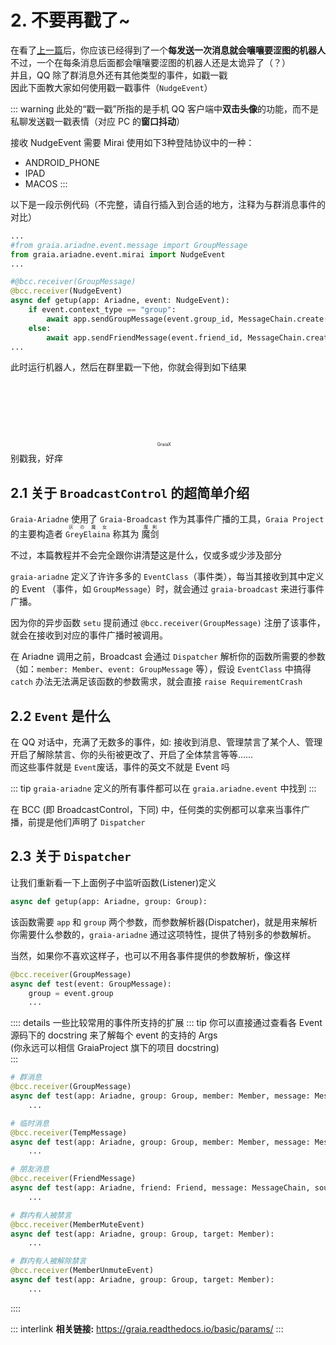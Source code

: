 # 2. 不要再戳了~

在看了[上一篇](./1_hello_ero.md)后，你应该已经得到了一个**每发送一次消息就会嚷嚷要涩图的机器人**  
不过，一个在每条消息后面都会嚷嚷要涩图的机器人还是太诡异了（？）  
并且，QQ 除了群消息外还有其他类型的事件，如戳一戳  
因此下面教大家如何使用戳一戳事件（`NudgeEvent`）

::: warning
此处的“戳一戳”所指的是手机 QQ 客户端中**双击头像**的功能，而不是私聊发送戳一戳表情（对应 PC 的**窗口抖动**）

接收 NudgeEvent 需要 Mirai 使用如下3种登陆协议中的一种：

- ANDROID_PHONE
- IPAD
- MACOS
:::

以下是一段示例代码（不完整，请自行插入到合适的地方，注释为与群消息事件的对比）

```python
...
#from graia.ariadne.event.message import GroupMessage
from graia.ariadne.event.mirai import NudgeEvent
...

#@bcc.receiver(GroupMessage)
@bcc.receiver(NudgeEvent)
async def getup(app: Ariadne, event: NudgeEvent):
    if event.context_type == "group":
        await app.sendGroupMessage(event.group_id, MessageChain.create("别戳我，好痒"))
    else:
        await app.sendFriendMessage(event.friend_id, MessageChain.create("别戳我，好痒"))
...
```

此时运行机器人，然后在群里戳一下他，你就会得到如下结果

<ChatPanel title="GraiaCommunity">
  <p align="center" style="font-size:0.5em">GraiaX <span style="display: inline-block; width: 1.5em; height: 1.5em;-webkit-mask:url(/images/tutorials/2_poke.webp) no-repeat; -webkit-mask-size: 100% 100%;mask:url(/images/tutorials/2_poke.webp) no-repeat; mask-size: 100% 100%;background:var(--c-text)"/> 戳了戳 EroEroBot 的 腰部</p>
  <ChatMessage name="EroEroBot" :avatar="$withBase('/avatar/ero.webp')">别戳我，好痒</ChatMessage>
</ChatPanel>

## 2.1 关于 `BroadcastControl` 的超简单介绍

[>_<]: 这里很需要找个人改一下，我不会

`Graia-Ariadne` 使用了 `Graia-Broadcast` 作为其事件广播的工具，`Graia Project` 的主要构造者
<ruby>
  `GreyElaina` <rp>(</rp><rt><span lang="ja">灰の魔女</span></rt><rp>)</rp>
</ruby>
称其为
<ruby>
  魔剑 <rp>(</rp><rt><span lang="ja">魔剣</span></rt><rp>)</rp>
</ruby>

不过，本篇教程并不会完全跟你讲清楚这是什么，仅或多或少涉及部分

`graia-ariadne` 定义了许许多多的 `EventClass`（事件类），每当其接收到其中定义的 Event （事件，如 `GroupMessage`）时，就会通过 `graia-broadcast` 来进行事件广播。

因为你的异步函数 `setu` 提前通过 `@bcc.receiver(GroupMessage)` 注册了该事件，就会在接收到对应的事件广播时被调用。  

在 Ariadne 调用之前，Broadcast 会通过 `Dispatcher` 解析你的函数所需要的参数（如：`member: Member`、`event: GroupMessage` 等），假设 `EventClass` 中搞得 `catch` 办法无法满足该函数的参数需求，就会直接 `raise RequirementCrash`

## 2.2 `Event` 是什么

在 QQ 对话中，充满了无数多的事件，如: 接收到消息、管理禁言了某个人、管理开启了解除禁言、你的头衔被更改了、开启了全体禁言等等……  
而这些事件就是 `Event`<Curtain>废话，事件的英文不就是 Event 吗</Curtain>

::: tip
`graia-ariadne` 定义的所有事件都可以在 `graia.ariadne.event` 中找到
:::

在 BCC (即 BroadcastControl，下同) 中，任何类的实例都可以拿来当事件广播，前提是他们声明了 `Dispatcher`

## 2.3 关于 `Dispatcher`

让我们重新看一下上面例子中监听函数(Listener)定义

```python
async def getup(app: Ariadne, group: Group):
```

该函数需要 `app` 和 `group` 两个参数，而参数解析器(Dispatcher)，就是用来解析你需要什么参数的，`graia-ariadne` 通过这项特性，提供了特别多的参数解析。

当然，如果你不喜欢这样子，也可以不用各事件提供的参数解析，像这样

```python
@bcc.receiver(GroupMessage)
async def test(event: GroupMessage):
    group = event.group
    ...
```

:::: details 一些比较常用的事件所支持的扩展
::: tip
你可以直接通过查看各 Event 源码下的 docstring 来了解每个 event 的支持的 Args  
(你永远可以相信 GraiaProject 旗下的项目 docstring)  
:::

```python
# 群消息
@bcc.receiver(GroupMessage)
async def test(app: Ariadne, group: Group, member: Member, message: MessageChain, source: Source):
    ...

# 临时消息
@bcc.receiver(TempMessage)
async def test(app: Ariadne, group: Group, member: Member, message: MessageChain, source: Source):
    ...

# 朋友消息
@bcc.receiver(FriendMessage)
async def test(app: Ariadne, friend: Friend, message: MessageChain, source: Source):
    ...

# 群内有人被禁言
@bcc.receiver(MemberMuteEvent)
async def test(app: Ariadne, group: Group, target: Member):
    ...

# 群内有人被解除禁言
@bcc.receiver(MemberUnmuteEvent)
async def test(app: Ariadne, group: Group, target: Member):
    ...
```

::::

::: interlink
**相关链接:** <https://graia.readthedocs.io/basic/params/>
:::
